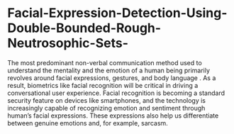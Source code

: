 # Facial-Expression-Detection-Using-Double-Bounded-Rough-Neutrosophic-Sets-
The most predominant non-verbal communication method used to understand the mentality and the emotion of a human being primarily revolves around facial expressions, gestures, and body language . As a result, biometrics like facial recognition will be critical in driving a conversational user experience. Facial recognition is becoming a standard security feature on devices like smartphones, and the technology is increasingly capable of recognizing emotion and sentiment through human’s facial expressions. These expressions also help us differentiate between genuine emotions and, for example, sarcasm.

